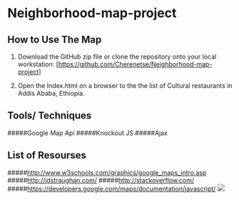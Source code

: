 # Neighborhood-map-project

## How to Use The Map

1. Download the GitHub zip file or clone the repository onto your local workstation:
[https://github.com/Cherenetse/Neighborhood-map-project]

2. Open the Index.html on a browser to the the list of Cultural restaurants in Addis Ababa, Ethiopia.

## Tools/ Techniques
#####Google Map Api
#####Knockout JS
#####Ajax

## List of Resourses
#####http://www.w3schools.com/graphics/google_maps_intro.asp
#####http://jdstraughan.com/
#####http://stackoverflow.com/
#####https://developers.google.com/maps/documentation/javascript/
![](https://github.com/Cherenetse/Neighborhood-map-project/tree/master/images/capture.png)


